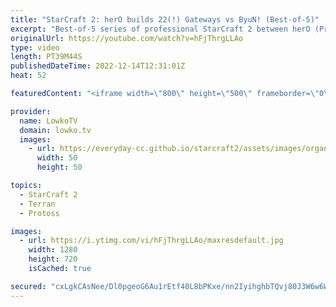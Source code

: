 ```yaml
---
title: "StarCraft 2: herO builds 22(!) Gateways vs ByuN! (Best-of-5)"
excerpt: "Best-of-5 series of professional StarCraft 2 between herO (Protoss) and ByuN (Terran). This series is the Grand Finals of the ESL Open Cup 153 America and showcases a lot of unorthodox buildorders.  Support my work on Patreon: https://www.patreon.com/lowkotv Become a YouTube member: https://lowko.tv/join"
originalUrl: https://youtube.com/watch?v=hFjThrgLLAo
type: video
length: PT39M44S
publishedDateTime: 2022-12-14T12:31:01Z
heat: 52

featuredContent: "<iframe width=\"800\" height=\"500\" frameborder=\"0\" src=\"https://www.youtube.com/embed/hFjThrgLLAo\" allow=\"accelerometer; autoplay; encrypted-media; gyroscope; picture-in-picture\" allowfullscreen></iframe>"

provider:
  name: LowkoTV
  domain: lowko.tv
  images:
    - url: https://everyday-cc.github.io/starcraft2/assets/images/organizations/lowko.tv-50x50.jpg
      width: 50
      height: 50

topics:
  - StarCraft 2
  - Terran
  - Protoss

images:
  - url: https://i.ytimg.com/vi/hFjThrgLLAo/maxresdefault.jpg
    width: 1280
    height: 720
    isCached: true

secured: "cxLgkCAsNee/Dl0pgeoG6Au1rEtf40L8bPKxe/nn2IyihghbTQvj80J3W6w6Wnq2zsGy4hmzNy+eCLLxzTOvrOWpi03VTyleaLBaoovQBzrAa9S3pNhhOFZt0oBMdoVfjetWBTMOBx3SzRGn0POzDqlLZTTG0np/StMtEozz3684BX/6CeR4IsmgGD6JApfssTx58bVjr/ca0piUDcKE5zAueNsMOU4k8NMKyX59KFiwsa43ZSMaHwOJcIvFJU8ENmN6T72nlbtOn3dbZaomsrw+Y4vRV9em0Zw8lxVHSsaxiR+atRKfduEyHDwgaUldz116h0oVkJfq32Hd9ZgNflCrNcO7bFPzsy633wfYnDwifqxcjuTso0csRicTmnjpBHLoOaDsfzd/LkEB+SBneOMuD7a6GmqF5NykVzskux8Ef9IWIki9NSTECmbyAb0E;TBKd1D938Jrby1VohM1sVQ=="
---
```


